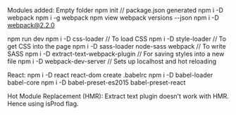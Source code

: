 Modules added:
Empty folder
npm init // package.json generated
npm i -D webpack
npm i -g webpack
npm view webpack versions --json
npm i -D webpack@2.2.0

npm run dev
npm i -D css-loader // To load CSS
npm i -D style-loader // To get CSS into the page
npm i -D sass-loader node-sass webpack // To write SASS
npm i -D extract-text-webpack-plugin // For saving styles into a new file
npm i -D webpack-dev-server // Sets up localhost and hot reloading

React:
npm i -D react react-dom
create .babelrc
npm i -D babel-loader babel-core
npm i -D babel-preset-es2015 babel-preset-react

Hot Module Replacement (HMR):
Extract text plugin doesn't work with HMR. Hence using isProd flag.

